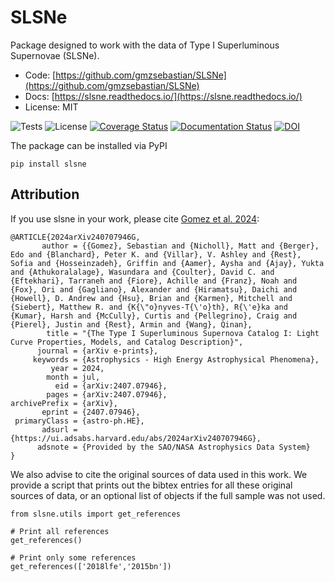 # SLSNe

Package designed to work with the data of Type I Superluminous Supernovae (SLSNe).

* Code: [https://github.com/gmzsebastian/SLSNe](https://github.com/gmzsebastian/SLSNe)
* Docs: [https://slsne.readthedocs.io/](https://slsne.readthedocs.io/)
* License: MIT

![Tests](https://github.com/gmzsebastian/SLSNe/actions/workflows/ci_tests.yml/badge.svg)
![License](http://img.shields.io/badge/license-MIT-blue.svg)
[![Coverage Status](https://coveralls.io/repos/github/gmzsebastian/SLSNe/badge.svg?branch=main)](https://coveralls.io/github/gmzsebastian/SLSNe?branch=main)
[![Documentation Status](https://readthedocs.org/projects/slsne/badge/?version=latest)](https://slsne.readthedocs.io/en/latest/?badge=latest)
[![DOI](https://zenodo.org/badge/DOI/10.5281/zenodo.12706201.svg)](https://doi.org/10.5281/zenodo.12706201)

The package can be installed via PyPI

```
pip install slsne
```

## Attribution

If you use slsne in your work, please cite [Gomez et al. 2024](https://ui.adsabs.harvard.edu/abs/2024arXiv240707946G):

```
@ARTICLE{2024arXiv240707946G,
       author = {{Gomez}, Sebastian and {Nicholl}, Matt and {Berger}, Edo and {Blanchard}, Peter K. and {Villar}, V. Ashley and {Rest}, Sofia and {Hosseinzadeh}, Griffin and {Aamer}, Aysha and {Ajay}, Yukta and {Athukoralalage}, Wasundara and {Coulter}, David C. and {Eftekhari}, Tarraneh and {Fiore}, Achille and {Franz}, Noah and {Fox}, Ori and {Gagliano}, Alexander and {Hiramatsu}, Daichi and {Howell}, D. Andrew and {Hsu}, Brian and {Karmen}, Mitchell and {Siebert}, Matthew R. and {K{\"o}nyves-T{\'o}th}, R{\'e}ka and {Kumar}, Harsh and {McCully}, Curtis and {Pellegrino}, Craig and {Pierel}, Justin and {Rest}, Armin and {Wang}, Qinan},
        title = "{The Type I Superluminous Supernova Catalog I: Light Curve Properties, Models, and Catalog Description}",
      journal = {arXiv e-prints},
     keywords = {Astrophysics - High Energy Astrophysical Phenomena},
         year = 2024,
        month = jul,
          eid = {arXiv:2407.07946},
        pages = {arXiv:2407.07946},
archivePrefix = {arXiv},
       eprint = {2407.07946},
 primaryClass = {astro-ph.HE},
       adsurl = {https://ui.adsabs.harvard.edu/abs/2024arXiv240707946G},
      adsnote = {Provided by the SAO/NASA Astrophysics Data System}
}
```

We also advise to cite the original sources of data used in this work. We provide a script that prints out the bibtex entries for all these original sources of data, or an optional list of objects if the full sample was not used.

```
from slsne.utils import get_references

# Print all references
get_references()

# Print only some references
get_references(['2018lfe','2015bn'])
```

